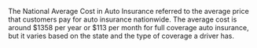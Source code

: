 The National Average Cost in Auto Insurance referred to the average price that customers pay for auto insurance nationwide. The average cost is around $1358 per year or $113 per month for full coverage auto insurance, but it varies based on the state and the type of coverage a driver has.